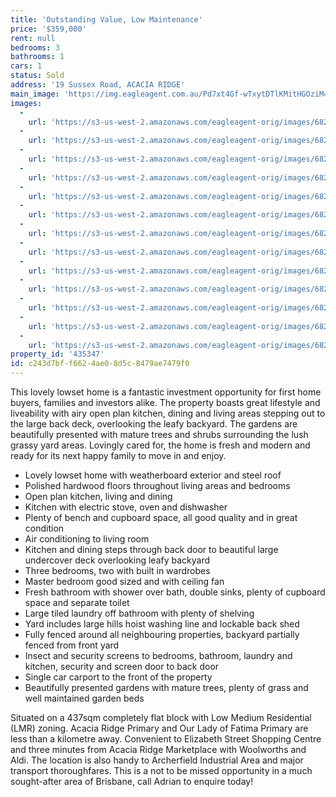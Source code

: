 ```yaml
---
title: 'Outstanding Value, Low Maintenance'
price: '$359,000'
rent: null
bedrooms: 3
bathrooms: 1
cars: 1
status: Sold
address: '19 Sussex Road, ACACIA RIDGE'
main_image: 'https://img.eagleagent.com.au/Pd7xt4Gf-wTxytDTlKMitHGOziM=/1280x854/smart/https://s3-us-west-2.amazonaws.com/eagleagent-orig/images/6823430/121407430-image-M.jpg'
images:
  -
    url: 'https://s3-us-west-2.amazonaws.com/eagleagent-orig/images/6823442/121407430-image-L.jpg'
  -
    url: 'https://s3-us-west-2.amazonaws.com/eagleagent-orig/images/6823441/121407430-image-K.jpg'
  -
    url: 'https://s3-us-west-2.amazonaws.com/eagleagent-orig/images/6823440/121407430-image-J.jpg'
  -
    url: 'https://s3-us-west-2.amazonaws.com/eagleagent-orig/images/6823439/121407430-image-I.jpg'
  -
    url: 'https://s3-us-west-2.amazonaws.com/eagleagent-orig/images/6823438/121407430-image-H.jpg'
  -
    url: 'https://s3-us-west-2.amazonaws.com/eagleagent-orig/images/6823437/121407430-image-G.jpg'
  -
    url: 'https://s3-us-west-2.amazonaws.com/eagleagent-orig/images/6823436/121407430-image-F.jpg'
  -
    url: 'https://s3-us-west-2.amazonaws.com/eagleagent-orig/images/6823435/121407430-image-E.jpg'
  -
    url: 'https://s3-us-west-2.amazonaws.com/eagleagent-orig/images/6823434/121407430-image-D.jpg'
  -
    url: 'https://s3-us-west-2.amazonaws.com/eagleagent-orig/images/6823433/121407430-image-C.jpg'
  -
    url: 'https://s3-us-west-2.amazonaws.com/eagleagent-orig/images/6823432/121407430-image-B.jpg'
  -
    url: 'https://s3-us-west-2.amazonaws.com/eagleagent-orig/images/6823431/121407430-image-A.jpg'
  -
    url: 'https://s3-us-west-2.amazonaws.com/eagleagent-orig/images/6823430/121407430-image-M.jpg'
property_id: '435347'
id: c243d7bf-f662-4ae0-8d5c-8479ae7479f0
---
```

This lovely lowset home is a fantastic investment opportunity for first home buyers, families and investors alike. The property boasts great lifestyle and liveability with airy open plan kitchen, dining and living areas stepping out to the large back deck, overlooking the leafy backyard. The gardens are beautifully presented with mature trees and shrubs surrounding the lush grassy yard areas. Lovingly cared for, the home is fresh and modern and ready for its next happy family to move in and enjoy.

*  Lovely lowset home with weatherboard exterior and steel roof
*  Polished hardwood floors throughout living areas and bedrooms
*  Open plan kitchen, living and dining
*  Kitchen with electric stove, oven and dishwasher
*  Plenty of bench and cupboard space, all good quality and in great condition
*  Air conditioning to living room
*  Kitchen and dining steps through back door to beautiful large undercover deck overlooking leafy backyard
*  Three bedrooms, two with built in wardrobes
*  Master bedroom good sized and with ceiling fan
*  Fresh bathroom with shower over bath, double sinks, plenty of cupboard space and separate toilet
*  Large tiled laundry off bathroom with plenty of shelving
*  Yard includes large hills hoist washing line and lockable back shed
*  Fully fenced around all neighbouring properties, backyard partially fenced from front yard
*  Insect and security screens to bedrooms, bathroom, laundry and kitchen, security and screen door to back door
*  Single car carport to the front of the property
*  Beautifully presented gardens with mature trees, plenty of grass and well maintained garden beds

Situated on a 437sqm completely flat block with Low Medium Residential (LMR) zoning. Acacia Ridge Primary and Our Lady of Fatima Primary are less than a kilometre away. Convenient to Elizabeth Street Shopping Centre and three minutes from Acacia Ridge Marketplace with Woolworths and Aldi. The location is also handy to Archerfield Industrial Area and major transport thoroughfares. This is a not to be missed opportunity in a much sought-after area of Brisbane, call Adrian to enquire today!